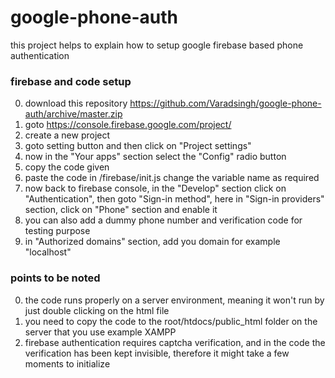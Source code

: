 # google-phone-auth
  this project helps to explain how to setup google firebase based phone authentication

### firebase and code setup ###
  0. download this repository https://github.com/Varadsingh/google-phone-auth/archive/master.zip
  1. goto https://console.firebase.google.com/project/
  2. create a new project
  3. goto setting button and then click on "Project settings"
  4. now in the "Your apps" section select the "Config" radio button
  5. copy the code given
  6. paste the code in /firebase/init.js change the variable name as required
  10. now back to firebase console, in the "Develop" section click on "Authentication", then goto "Sign-in method", here in "Sign-in providers" section, click on "Phone" section and enable it
  11. you can also add a dummy phone number and verification code for testing purpose
  12. in "Authorized domains" section, add you domain for example "localhost"
  
### points to be noted ###
  0. the code runs properly on a server environment, meaning it won't run by just double clicking on the html file
  1. you need to copy the code to the root/htdocs/public_html folder on the server that you use example XAMPP
  2. firebase authentication requires captcha verification, and in the code the verification has been kept invisible, therefore it might take a few moments to initialize
